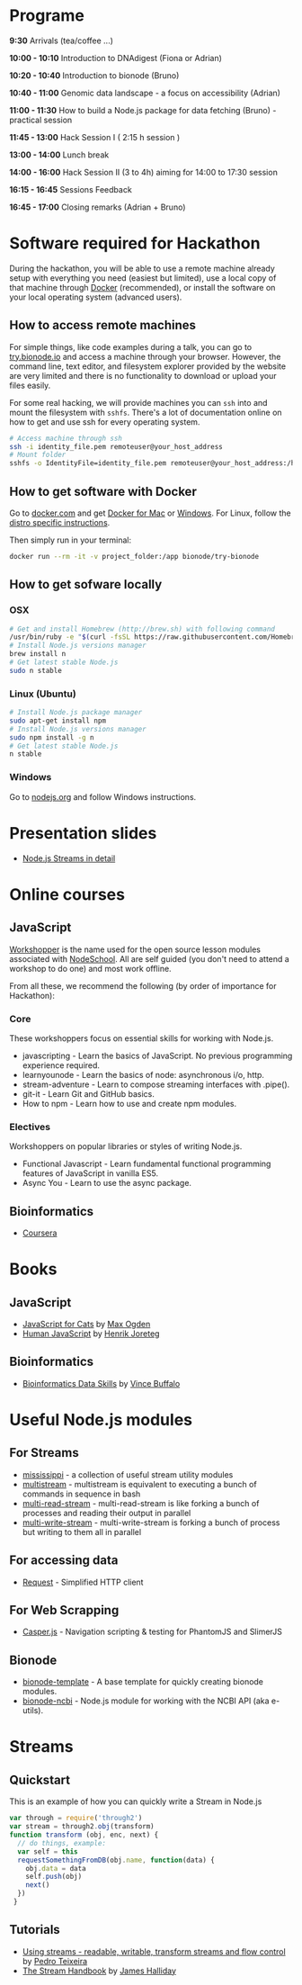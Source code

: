 
# Programe

**9:30** Arrivals (tea/coffee ...)

**10:00 - 10:10** Introduction to DNAdigest (Fiona or Adrian)

**10:20 - 10:40** Introduction to bionode (Bruno)

**10:40 - 11:00** Genomic data landscape - a focus on accessibility (Adrian)

**11:00 - 11:30** How to build a Node.js package for data fetching (Bruno) - practical session

**11:45 - 13:00** Hack Session I ( 2:15 h session )

**13:00 - 14:00** Lunch break

**14:00 - 16:00** Hack Session II (3 to 4h) aiming for 14:00 to 17:30 session

**16:15 - 16:45** Sessions Feedback

**16:45 - 17:00** Closing remarks (Adrian + Bruno)

# Software required for Hackathon
During the hackathon, you will be able to use a remote machine already setup with
everything you need (easiest but limited), use a local copy of that machine through [Docker](https://www.docker.com/) (recommended), or install
the software on your local operating system (advanced users).

## How to access remote machines

For simple things, like code examples during a talk, you can go to [try.bionode.io](http://try.bionode.io) and access a machine
through your browser. However, the command line, text editor, and filesystem explorer provided by
the website are very limited and there is no functionality to download or upload your files easily.

For some real hacking, we will provide machines you can ```ssh``` into and mount the filesystem with ```sshfs```.
There's a lot of documentation online on how to get and use ssh for every operating system.

```bash
# Access machine through ssh
ssh -i identity_file.pem remoteuser@your_host_address
# Mount folder
sshfs -o IdentityFile=identity_file.pem remoteuser@your_host_address:/host_location_to_mount /mnt/ec2
```

## How to get software with Docker
Go to [docker.com](https://www.docker.com/) and get [Docker for Mac](https://download.docker.com/mac/beta/Docker.dmg) or [Windows](https://download.docker.com/win/beta/InstallDocker.msi).
For Linux, follow the [distro specific instructions](https://docs.docker.com/engine/installation/linux/).

Then simply run in your terminal:

```bash
docker run --rm -it -v project_folder:/app bionode/try-bionode
```

## How to get sofware locally

### OSX

```bash
# Get and install Homebrew (http://brew.sh) with following command
/usr/bin/ruby -e "$(curl -fsSL https://raw.githubusercontent.com/Homebrew/install/master/install)"
# Install Node.js versions manager
brew install n
# Get latest stable Node.js
sudo n stable
```

### Linux (Ubuntu)

```bash
# Install Node.js package manager
sudo apt-get install npm
# Install Node.js versions manager
sudo npm install -g n
# Get latest stable Node.js
n stable
```

### Windows
Go to [nodejs.org](https://nodejs.org) and follow Windows instructions.

# Presentation slides
* [Node.js Streams in detail](https://github.com/bionode-hack/discussions/blob/master/slides/bionode-hackathon.1.0.tutorial.streams.pdf)

# Online courses

## JavaScript
[Workshopper](http://nodeschool.io/#workshoppers) is the name used for the open source lesson modules associated with [NodeSchool](http://nodeschool.io/). All are self guided (you don't need to attend a workshop to do one) and most work offline.

From all these, we recommend the following (by order of importance for Hackathon):

### Core
These workshoppers focus on essential skills for working with Node.js.
* javascripting - Learn the basics of JavaScript. No previous programming experience required.
* learnyounode - Learn the basics of node: asynchronous i/o, http.
* stream-adventure - Learn to compose streaming interfaces with .pipe().
* git-it - Learn Git and GitHub basics.
* How to npm - Learn how to use and create npm modules.

### Electives
Workshoppers on popular libraries or styles of writing Node.js.
* Functional Javascript - Learn fundamental functional programming features of JavaScript in vanilla ES5.
* Async You - Learn to use the async package.


## Bioinformatics
* [Coursera](https://www.coursera.org/courses?languages=en&query=bioinformatics)

# Books
## JavaScript
* [JavaScript for Cats](http://jsforcats.com/) by [Max Ogden](https://twitter.com/denormalize)
* [Human JavaScript](http://read.humanjavascript.com/) by [Henrik Joreteg](https://twitter.com/HenrikJoreteg)

## Bioinformatics
* [Bioinformatics Data Skills](http://shop.oreilly.com/product/0636920030157.do) by [Vince Buffalo](https://twitter.com/vsbuffalo)


# Useful Node.js modules
## For Streams
* [mississippi](https://github.com/maxogden/mississippi) - a collection of useful stream utility modules
* [multistream](https://github.com/feross/multistream) - multistream is equivalent to executing a bunch of commands in sequence in bash
* [multi-read-stream](https://github.com/mafintosh/multi-read-stream) - multi-read-stream is like forking a bunch of processes and reading their output in parallel
* [multi-write-stream](https://github.com/mafintosh/multi-write-stream) - multi-write-stream is forking a bunch of process but writing to them all in parallel

## For accessing data
* [Request](https://github.com/request/request) - Simplified HTTP client

## For Web Scrapping
* [Casper.js](http://casperjs.org/) - Navigation scripting & testing for PhantomJS and SlimerJS

## Bionode
* [bionode-template](https://github.com/bionode/bionode-template) - A base template for quickly creating bionode modules.
* [bionode-ncbi](https://github.com/bionode/bionode-ncbi) - Node.js module for working with the NCBI API (aka e-utils).

# Streams 
## Quickstart
This is an example of how you can quickly write a Stream in Node.js

```javascript
var through = require('through2')
var stream = through2.obj(transform)
function transform (obj, enc, next) {
  // do things, example:
  var self = this
  requestSomethingFromDB(obj.name, function(data) {
    obj.data = data
    self.push(obj)
    next()
  })
 }
```

## Tutorials
* [Using streams - readable, writable, transform streams and flow control](http://blog.yld.io/2016/01/13/using-streams) by [Pedro Teixeira](https://twitter.com/pgte)
* [The Stream Handbook](https://github.com/substack/stream-handbook) by [James Halliday](http://substack.net/)
